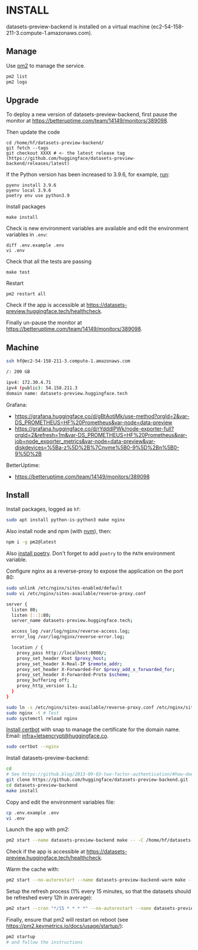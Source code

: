 # INSTALL

datasets-preview-backend is installed on a virtual machine (ec2-54-158-211-3.compute-1.amazonaws.com).

## Manage

Use [pm2](https://pm2.keymetrics.io/docs/usage/quick-start/#cheatsheet) to manage the service.

```bash
pm2 list
pm2 logs
```

## Upgrade

To deploy a new version of datasets-preview-backend, first pause the monitor at https://betteruptime.com/team/14149/monitors/389098.

Then update the code

```
cd /home/hf/datasets-preview-backend/
git fetch --tags
git checkout XXXX # <- the latest release tag (https://github.com/huggingface/datasets-preview-backend/releases/latest)
```

If the Python version has been increased to 3.9.6, for example, [run](https://stackoverflow.com/a/65589331/7351594):

```
pyenv install 3.9.6
pyenv local 3.9.6
poetry env use python3.9
```

Install packages

```
make install
```

Check is new environment variables are available and edit the environment variables in `.env`:

```
diff .env.example .env
vi .env
```

Check that all the tests are passing

```
make test
```

Restart

```
pm2 restart all
```

Check if the app is accessible at https://datasets-preview.huggingface.tech/healthcheck.

Finally un-pause the monitor at https://betteruptime.com/team/14149/monitors/389098.

## Machine

```bash
ssh hf@ec2-54-158-211-3.compute-1.amazonaws.com

/: 200 GB

ipv4: 172.30.4.71
ipv4 (public): 54.158.211.3
domain name: datasets-preview.huggingface.tech
```

Grafana:

- https://grafana.huggingface.co/d/gBtAotjMk/use-method?orgId=2&var-DS_PROMETHEUS=HF%20Prometheus&var-node=data-preview
- https://grafana.huggingface.co/d/rYdddlPWk/node-exporter-full?orgId=2&refresh=1m&var-DS_PROMETHEUS=HF%20Prometheus&var-job=node_exporter_metrics&var-node=data-preview&var-diskdevices=%5Ba-z%5D%2B%7Cnvme%5B0-9%5D%2Bn%5B0-9%5D%2B

BetterUptime:

- https://betteruptime.com/team/14149/monitors/389098

## Install

Install packages, logged as `hf`:

```bash
sudo apt install python-is-python3 make nginx
```

Also install node and npm (with [nvm](https://github.com/nvm-sh/nvm)), then:

```bash
npm i -g pm2@latest
```

Also [install poetry](https://python-poetry.org/docs/master/#installation). Don't forget to add `poetry` to the `PATH` environment variable.

Configure nginx as a reverse-proxy to expose the application on the port 80:

```bash
sudo unlink /etc/nginx/sites-enabled/default
sudo vi /etc/nginx/sites-available/reverse-proxy.conf
```

```bash
server {
  listen 80;
  listen [::]:80;
  server_name datasets-preview.huggingface.tech;

  access_log /var/log/nginx/reverse-access.log;
  error_log /var/log/nginx/reverse-error.log;

  location / {
    proxy_pass http://localhost:8000/;
    proxy_set_header Host $proxy_host;
    proxy_set_header X-Real-IP $remote_addr;
    proxy_set_header X-Forwarded-For $proxy_add_x_forwarded_for;
    proxy_set_header X-Forwarded-Proto $scheme;
    proxy_buffering off;
    proxy_http_version 1.1;
  }
}
```

```bash
sudo ln -s /etc/nginx/sites-available/reverse-proxy.conf /etc/nginx/sites-enabled/reverse-proxy.conf
sudo nginx -t # Test
sudo systemctl reload nginx
```

[Install certbot](https://certbot.eff.org/lets-encrypt/ubuntufocal-nginx) with snap to manage the certificate for the domain name. Email: infra+letsencrypt@huggingface.co.

```bash
sudo certbot --nginx
```

Install datasets-preview-backend:

```bash
cd
# See https://github.blog/2013-09-03-two-factor-authentication/#how-does-it-work-for-command-line-git for authentication
git clone https://github.com/huggingface/datasets-preview-backend.git
cd datasets-preview-backend
make install
```

Copy and edit the environment variables file:

```bash
cp .env.example .env
vi .env
```

Launch the app with pm2:

```bash
pm2 start --name datasets-preview-backend make -- -C /home/hf/datasets-preview-backend/ run
```

Check if the app is accessible at https://datasets-preview.huggingface.tech/healthcheck.

Warm the cache with:

```bash
pm2 start --no-autorestart --name datasets-preview-backend-warm make -- -C /home/hf/datasets-preview-backend/ warm
```

Setup the refresh process (1% every 15 minutes, so that the datasets should be refreshed every 12h in average):

```bash
pm2 start --cron "*/15 * * * *" --no-autorestart --name datasets-preview-backend-refresh make -- -C /home/hf/datasets-preview-backend/ refresh
```

Finally, ensure that pm2 will restart on reboot (see https://pm2.keymetrics.io/docs/usage/startup/):

```bash
pm2 startup
# and follow the instructions
```
